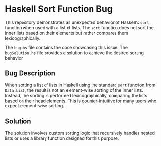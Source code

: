 # Haskell Sort Function Bug

This repository demonstrates an unexpected behavior of Haskell's `sort` function when used with a list of lists. The `sort` function does not sort the inner lists based on their elements but rather compares them lexicographically.

The `bug.hs` file contains the code showcasing this issue. The `bugSolution.hs` file provides a solution to achieve the desired sorting behavior.

## Bug Description

When sorting a list of lists in Haskell using the standard `sort` function from `Data.List`, the result is not an element-wise sorting of the inner lists. Instead, the sorting is performed lexicographically, comparing the lists based on their head elements.  This is counter-intuitive for many users who expect element-wise sorting.

## Solution

The solution involves custom sorting logic that recursively handles nested lists or uses a library function designed for this purpose.